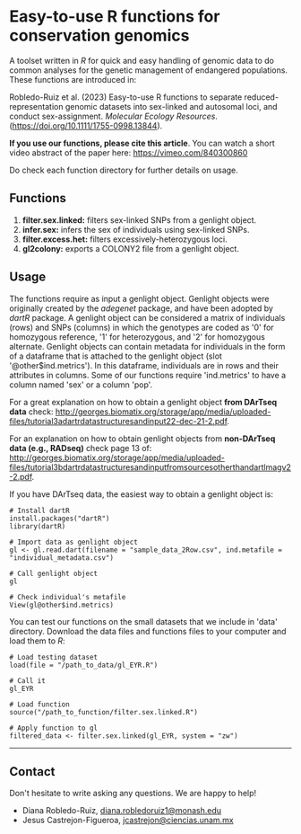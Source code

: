 # Easy-to-use R functions for conservation genomics

A toolset written in *R* for quick and easy handling of genomic data to do common analyses for the genetic management of endangered populations. These functions are introduced in: 

Robledo-Ruiz et al. (2023) Easy-to-use R functions to separate reduced-representation genomic datasets into sex-linked and autosomal loci, and conduct sex-assignment. _Molecular Ecology Resources_. (https://doi.org/10.1111/1755-0998.13844). 

**If you use our functions, please cite this article**. You can watch a short video abstract of the paper here: https://vimeo.com/840300860 

Do check each function directory for further details on usage.

## Functions

1. **filter.sex.linked:** filters sex-linked SNPs from a genlight object. 
2. **infer.sex:** infers the sex of individuals using sex-linked SNPs.
3. **filter.excess.het:** filters excessively-heterozygous loci.
4. **gl2colony:** exports a COLONY2 file from a genlight object.

## Usage

The functions require as input a genlight object. Genlight objects were originally created by the *adegenet* package, and have been adopted by *dartR* package. A genlight object can be considered a matrix of individuals (rows) and SNPs (columns) in which the genotypes are coded as '0' for homozygous reference, '1' for heterozygous, and '2' for homozygous alternate. Genlight objects can contain metadata for individuals in the form of a dataframe that is attached to the genlight object (slot '@other$ind.metrics'). In this dataframe, individuals are in rows and their attributes in columns. Some of our functions require 'ind.metrics' to have a column named 'sex' or a column 'pop'. 

For a great explanation on how to obtain a genlight object **from DArTseq data** check: http://georges.biomatix.org/storage/app/media/uploaded-files/tutorial3adartrdatastructuresandinput22-dec-21-2.pdf. 

For an explanation on how to obtain genlight objects from **non-DArTseq data (e.g., RADseq)** check page 13 of: http://georges.biomatix.org/storage/app/media/uploaded-files/tutorial3bdartrdatastructuresandinputfromsourcesotherthandartlmagv2-2.pdf. 

If you have DArTseq data, the easiest way to obtain a genlight object is:

```
# Install dartR
install.packages("dartR")
library(dartR)

# Import data as genlight object
gl <- gl.read.dart(filename = "sample_data_2Row.csv", ind.metafile = "individual_metadata.csv")

# Call genlight object
gl

# Check individual's metafile
View(gl@other$ind.metrics)
```

You can test our functions on the small datasets that we include in 'data' directory. Download the data files and functions files to your computer and load them to *R*:
```
# Load testing dataset
load(file = "/path_to_data/gl_EYR.R")

# Call it
gl_EYR

# Load function
source("/path_to_function/filter.sex.linked.R")

# Apply function to gl
filtered_data <- filter.sex.linked(gl_EYR, system = "zw")
```

---------------------------------------------------------------------------
## Contact
Don't hesitate to write asking any questions. We are happy to help!
- Diana Robledo-Ruiz, diana.robledoruiz1@monash.edu
- Jesus Castrejon-Figueroa, jcastrejon@ciencias.unam.mx
